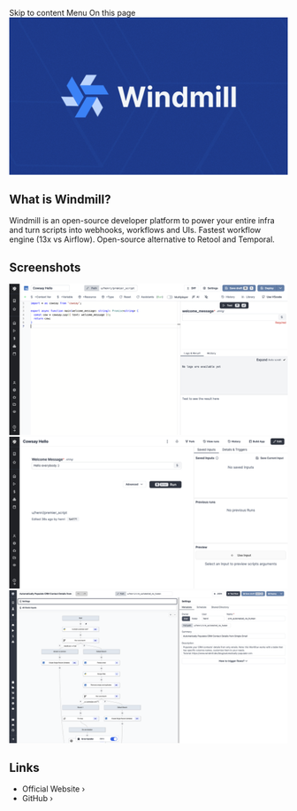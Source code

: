 Skip to content
Menu
On this page
![Windmill](https://raw.githubusercontent.com/windmill-labs/windmill/main/imgs/windmill-banner.png)
## What is Windmill? ​
Windmill is an open-source developer platform to power your entire infra and turn scripts into webhooks, workflows and UIs. Fastest workflow engine (13x vs Airflow). Open-source alternative to Retool and Temporal.
## Screenshots ​
![Windmill Preview](https://raw.githubusercontent.com/windmill-labs/windmill/main/imgs/windmill-editor.png)
![Windmill Preview 2](https://raw.githubusercontent.com/windmill-labs/windmill/main/imgs/windmill-run.png)
![Windmill Preview 3](https://raw.githubusercontent.com/windmill-labs/windmill/main/imgs/windmill-flow.png)
## Links ​
  * Official Website ›
  * GitHub ›


